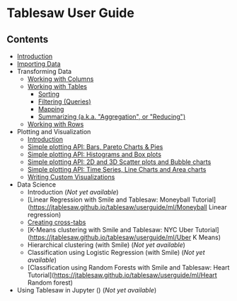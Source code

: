 Tablesaw User Guide
===================

## Contents

* [Introduction](https://jtablesaw.github.io/tablesaw/userguide/introduction)
* [Importing Data](https://jtablesaw.github.io/tablesaw/userguide/importing_data)
* Transforming Data
  * [Working with Columns](https://jtablesaw.github.io/tablesaw/userguide/columns)
  * [Working with Tables](https://jtablesaw.github.io/tablesaw/userguide/tables)
    * [Sorting](https://jtablesaw.github.io/tablesaw/userguide/sorting)
    * [Filtering (Queries)](https://jtablesaw.github.io/tablesaw/userguide/filters)
    * [Mapping](https://jtablesaw.github.io/tablesaw/userguide/mapping)
    * [Summarizing (a.k.a. "Aggregation", or "Reducing")](https://jtablesaw.github.io/tablesaw/userguide/reducing)
  * [Working with Rows](https://jtablesaw.github.io/tablesaw/userguide/rows)
* Plotting and Visualization
  * [Introduction](https://jtablesaw.github.io/tablesaw/userguide/Introduction_to_Plotting)
  * [Simple plotting API: Bars, Pareto Charts & Pies](https://jtablesaw.github.io/tablesaw/userguide/BarsAndPies)
  * [Simple plotting API: Histograms and Box plots](https://jtablesaw.github.io/tablesaw/userguide/Histograms)
  * [Simple plotting API: 2D and 3D Scatter plots and Bubble charts](https://jtablesaw.github.io/tablesaw/userguide/ScatterPlots)
  * [Simple plotting API: Time Series, Line Charts and Area charts](https://jtablesaw.github.io/tablesaw/userguide/TimeSeries)
  * [Writing Custom Visualizations](https://jtablesaw.github.io/tablesaw/userguide/Visualization_custom)
* Data Science
  * Introduction (*Not yet available*)
  * [Linear Regression with Smile and Tablesaw: Moneyball Tutorial](https://jtablesaw.github.io/tablesaw/userguide/ml/Moneyball Linear regression)
  * [Creating cross-tabs](https://jtablesaw.github.io/tablesaw/userguide/crosstabs) 
  * [K-Means clustering with Smile and Tablesaw: NYC Uber Tutorial](https://jtablesaw.github.io/tablesaw/userguide/ml/Uber K Means)
  * Hierarchical clustering (with Smile) (*Not yet available*)
  * Classification using Logistic Regression (with Smile) (*Not yet available*)
  * [Classification using Random Forests with Smile and Tablesaw: Heart Tutorial](https://jtablesaw.github.io/tablesaw/userguide/ml/Heart Random forest)
* Using Tablesaw in Jupyter () (*Not yet available*)
